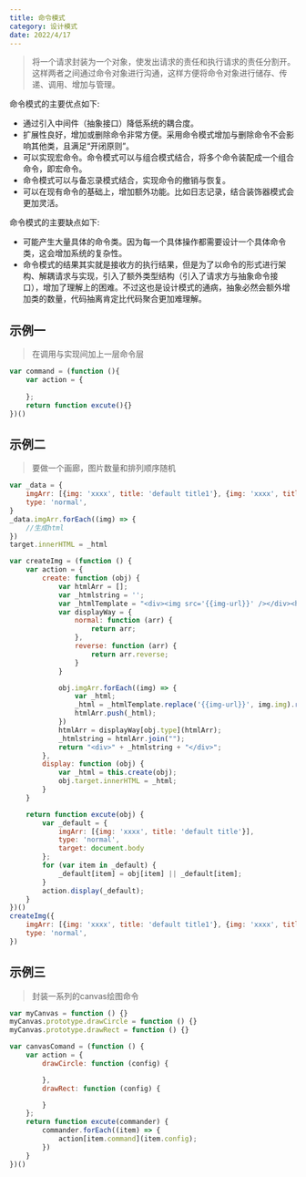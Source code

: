 ```yaml
---
title: 命令模式 
category: 设计模式
date: 2022/4/17
---
```


> 将一个请求封装为一个对象，使发出请求的责任和执行请求的责任分割开。这样两者之间通过命令对象进行沟通，这样方便将命令对象进行储存、传递、调用、增加与管理。

命令模式的主要优点如下:

- 通过引入中间件（抽象接口）降低系统的耦合度。
- 扩展性良好，增加或删除命令非常方便。采用命令模式增加与删除命令不会影响其他类，且满足“开闭原则”。
- 可以实现宏命令。命令模式可以与组合模式结合，将多个命令装配成一个组合命令，即宏命令。
- 命令模式可以与备忘录模式结合，实现命令的撤销与恢复。
- 可以在现有命令的基础上，增加额外功能。比如日志记录，结合装饰器模式会更加灵活。

命令模式的主要缺点如下:

- 可能产生大量具体的命令类。因为每一个具体操作都需要设计一个具体命令类，这会增加系统的复杂性。
- 命令模式的结果其实就是接收方的执行结果，但是为了以命令的形式进行架构、解耦请求与实现，引入了额外类型结构（引入了请求方与抽象命令接口），增加了理解上的困难。不过这也是设计模式的通病，抽象必然会额外增加类的数量，代码抽离肯定比代码聚合更加难理解。

## 示例一

> 在调用与实现间加上一层命令层

```javascript
var command = (function (){
    var action = {
        
    };
    return function excute(){}
})()
```

## 示例二

> 要做一个画廊，图片数量和排列顺序随机

```javascript
var _data = {
    imgArr: [{img: 'xxxx', title: 'default title1'}, {img: 'xxxx', title: 'default title2'}],
    type: 'normal',
}
_data.imgArr.forEach((img) => {
    //生成html
})
target.innerHTML = _html

var createImg = (function () {
    var action = {
        create: function (obj) {
            var htmlArr = [];
            var _htmlstring = '';
            var _htmlTemplate = "<div><img src='{{img-url}}' /></div><h2>{{title}}</h2>"
            var displayWay = {
                normal: function (arr) {
                    return arr;
                },
                reverse: function (arr) {
                    return arr.reverse;
                }
            }

            obj.imgArr.forEach((img) => {
                var _html;
                _html = _htmlTemplate.replace('{{img-url}}', img.img).replace('{{title}}', img.title);
                htmlArr.push(_html);
            })
            htmlArr = displayWay[obj.type](htmlArr);
            _htmlstring = htmlArr.join("");
            return "<div>" + _htmlstring + "</div>";
        },
        display: function (obj) {
            var _html = this.create(obj);
            obj.target.innerHTML = _html;
        }
    }

    return function excute(obj) {
        var _default = {
            imgArr: [{img: 'xxxx', title: 'default title'}],
            type: 'normal',
            target: document.body
        };
        for (var item in _default) {
            _default[item] = obj[item] || _default[item];
        }
        action.display(_default);
    }
})()
createImg({
    imgArr: [{img: 'xxxx', title: 'default title1'}, {img: 'xxxx', title: 'default title2'}],
    type: 'normal',
})
```

## 示例三

> 封装一系列的canvas绘图命令

```javascript
var myCanvas = function () {}
myCanvas.prototype.drawCircle = function () {}
myCanvas.prototype.drawRect = function () {}

var canvasComand = (function () {
    var action = {
        drawCircle: function (config) {

        },
        drawRect: function (config) {

        }
    };
    return function excute(commander) {
        commander.forEach((item) => {
            action[item.command](item.config);
        })
    }
})()
```
